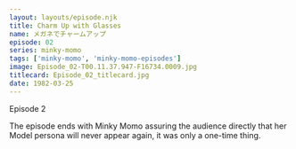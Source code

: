 ```yaml
---
layout: layouts/episode.njk
title: Charm Up with Glasses
name: メガネでチャームアップ
episode: 02
series: minky-momo
tags: ['minky-momo', 'minky-momo-episodes']
image: Episode_02-T00.11.37.947-F16734.0009.jpg
titlecard: Episode_02_titlecard.jpg
date: 1982-03-25
---
```


Episode 2

The episode ends with Minky Momo assuring the audience directly that her Model persona will never appear again, it was only a one-time thing.
